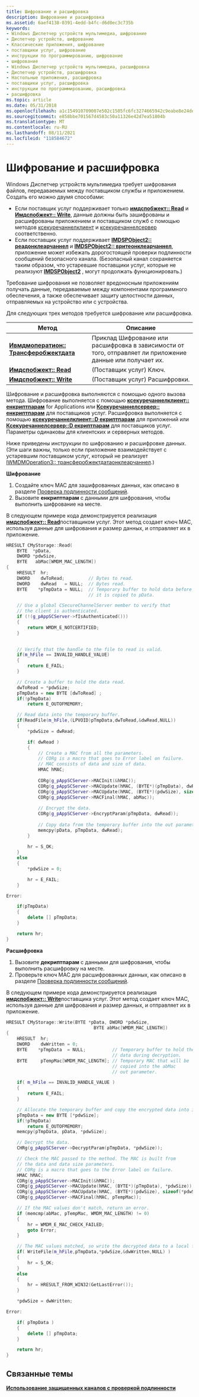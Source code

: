 ```yaml
---
title: Шифрование и расшифровка
description: Шифрование и расшифровка
ms.assetid: 6aef4138-0391-4edd-b4fc-d6d0ec3c735b
keywords:
- Windows Диспетчер устройств мультимедиа, шифрование
- Диспетчер устройств, шифрование
- Классические приложения, шифрование
- поставщики услуг, шифрование
- инструкции по программированию, шифрование
- шифрование
- Windows Диспетчер устройств мультимедиа, расшифровка
- Диспетчер устройств, расшифровка
- Настольные приложения, расшифровка
- поставщики услуг, расшифровка
- инструкции по программированию, расшифровка
- расшифровка
ms.topic: article
ms.date: 05/31/2018
ms.openlocfilehash: a1c154910709007e502c1505fc6fc3274665942c9eabe8e24de5b30fe932d813
ms.sourcegitcommit: e858bbe701567d4583c50a11326e42d7ea51804b
ms.translationtype: MT
ms.contentlocale: ru-RU
ms.lasthandoff: 08/11/2021
ms.locfileid: "118584672"
---
```

# <a name="encryption-and-decryption"></a>Шифрование и расшифровка

Windows Диспетчер устройств мультимедиа требует шифрования файлов, передаваемых между поставщиком службы и приложением. Создать его можно двумя способами:

-   Если поставщик услуг поддерживает только [**имдспобжект:: Read**](/windows/desktop/api/mswmdm/nf-mswmdm-imdspobject-read) и [**Имдспобжект:: Write**](/windows/desktop/api/mswmdm/nf-mswmdm-imdspobject-write), данные должны быть зашифрованы и расшифрованы приложением и поставщиком служб с помощью методов [ксекуречаннелклиент](csecurechannelclient-class.md) и [ксекуречаннелсервер](csecurechannelserver-class.md) соответственно.
-   Если поставщик услуг поддерживает [**IMDSPObject2:: реадонклеарчаннел**](/windows/desktop/api/mswmdm/nf-mswmdm-imdspobject2-readonclearchannel) и [**IMDSPObject2:: вритеонклеарчаннел**](/windows/desktop/api/mswmdm/nf-mswmdm-imdspobject2-writeonclearchannel), приложение может избежать дорогостоящей проверки подлинности сообщений безопасного канала. (Безопасный канал сохраняется таким образом, что устаревшие поставщики услуг, которые не реализуют [**IMDSPObject2**](/windows/desktop/api/mswmdm/nn-mswmdm-imdspobject2) , могут продолжать функционировать.)

Требование шифрования не позволяет вредоносным приложениям получать данные, передаваемые между компонентами программного обеспечения, а также обеспечивает защиту целостности данных, отправляемых на устройство или с устройства.

Для следующих трех методов требуется шифрование или расшифровка.



| Метод                                                                          | Описание                                                                                                |
|---------------------------------------------------------------------------------|------------------------------------------------------------------------------------------------------------|
| [**Ивмдмоператион:: Трансферобжектдата**](/windows/desktop/api/mswmdm/nf-mswmdm-iwmdmoperation-transferobjectdata) | Приклад Шифрование или расшифровка в зависимости от того, отправляет ли приложение данные или получает их. |
| [**Имдспобжект:: Read**](/windows/desktop/api/mswmdm/nf-mswmdm-imdspobject-read)                                   | (Поставщик услуг) Ключ.                                                                             |
| [**Имдспобжект:: Write**](/windows/desktop/api/mswmdm/nf-mswmdm-imdspobject-write)                                 | (Поставщик услуг) Расшифровки.                                                                             |



 

Шифрование и расшифровка выполняются с помощью одного вызова метода. Шифрование выполняется с помощью [**ксекуречаннелклиент:: енкриптпарам**](/previous-versions/bb231587(v=vs.85)) for Applications или [**Ксекуречаннелсервер:: енкриптпарам**](/previous-versions/ms868509(v=msdn.10)) для поставщиков услуг. Расшифровка выполняется с помощью [**ксекуречаннелклиент::D екриптпарам**](/previous-versions/bb231586(v=vs.85)) для приложений или [**Ксекуречаннелсервер::D екриптпарам**](/previous-versions/bb231598(v=vs.85)) для поставщиков услуг. Параметры одинаковы для клиентских и серверных методов.

Ниже приведены инструкции по шифрованию и расшифровке данных. (Эти шаги важны, только если приложение взаимодействует с устаревшим поставщиком услуг, который не реализует [IWMDMOperation3:: трансферобжектдатаонклеарчаннел](/windows/desktop/api/mswmdm/nf-mswmdm-iwmdmoperation3-transferobjectdataonclearchannel).)

**Шифрование**

1.  Создайте ключ MAC для зашифрованных данных, как описано в разделе [Проверка подлинности сообщений](message-authentication.md).
2.  Вызовите **енкриптпарам** с данными для шифрования, чтобы выполнить шифрование на месте.

В следующем примере кода демонстрируется реализация [**имдспобжект:: Read**](/windows/desktop/api/mswmdm/nf-mswmdm-imdspobject-read)поставщиком услуг. Этот метод создает ключ MAC, используя данные для шифрования и размер данных, и отправляет их в приложение.


```C++
HRESULT CMyStorage::Read(
    BYTE  *pData,
    DWORD *pdwSize,
    BYTE   abMac[WMDM_MAC_LENGTH])
{
    HRESULT  hr;
    DWORD    dwToRead;         // Bytes to read.
    DWORD    dwRead   = NULL;  // Bytes read.
    BYTE    *pTmpData = NULL;  // Temporary buffer to hold data before 
                               // it is copied to pData.

    // Use a global CSecureChannelServer member to verify that 
    // the client is authenticated.
    if (!(g_pAppSCServer->fIsAuthenticated()))
    {
        return WMDM_E_NOTCERTIFIED;
    }
    

    // Verify that the handle to the file to read is valid.
    if(m_hFile == INVALID_HANDLE_VALUE)
    {
        return E_FAIL;
    }

    // Create a buffer to hold the data read.    
    dwToRead = *pdwSize;
    pTmpData = new BYTE [dwToRead] ;
    if(!pTmpData)
        return E_OUTOFMEMORY;

    // Read data into the temporary buffer.
    if(ReadFile(m_hFile,(LPVOID)pTmpData,dwToRead,&dwRead,NULL)) 
    { 
        *pdwSize = dwRead; 

        if( dwRead )
        {
            // Create a MAC from all the parameters.
            // CORg is a macro that goes to Error label on failure.
            // MAC consists of data and size of data.
            HMAC hMAC;
            
            CORg(g_pAppSCServer->MACInit(&hMAC));
            CORg(g_pAppSCServer->MACUpdate(hMAC, (BYTE*)(pTmpData), dwRead));
            CORg(g_pAppSCServer->MACUpdate(hMAC, (BYTE*)(pdwSize), sizeof(DWORD)));
            CORg(g_pAppSCServer->MACFinal(hMAC, abMac));
            
            // Encrypt the data.
            CORg(g_pAppSCServer->EncryptParam(pTmpData, dwRead));
            
            // Copy data from the temporary buffer into the out parameter.
            memcpy(pData, pTmpData, dwRead);
        }
    
        hr = S_OK; 
    }
    else
    { 
        *pdwSize = 0; 

        hr = E_FAIL; 
    }

Error:

    if(pTmpData) 
    {
        delete [] pTmpData;
    }

    return hr;
} 
```



**Расшифровка**

1.  Вызовите **декриптпарам** с данными для шифрования, чтобы выполнить расшифровку на месте.
2.  Проверьте ключ MAC для расшифрованных данных, как описано в разделе [Проверка подлинности сообщений](message-authentication.md).

В следующем примере кода демонстрируется реализация [**имдспобжект:: Write**](/windows/desktop/api/mswmdm/nf-mswmdm-imdspobject-write)поставщика услуг. Этот метод создает ключ MAC, используя данные для шифрования и размер данных, и отправляет их в приложение.


```C++
HRESULT CMyStorage::Write(BYTE *pData, DWORD *pdwSize,
                                 BYTE abMac[WMDM_MAC_LENGTH])
{
    HRESULT  hr;
    DWORD    dwWritten = 0;
    BYTE    *pTmpData  = NULL;          // Temporary buffer to hold the 
                                        // data during decryption.
    BYTE     pTempMac[WMDM_MAC_LENGTH]; // Temporary MAC that will be 
                                        // copied into the abMac
                                        // out parameter.

    if( m_hFile == INVALID_HANDLE_VALUE )
    {
        return E_FAIL;
    }

    // Allocate the temporary buffer and copy the encrypted data into it.
    pTmpData = new BYTE [*pdwSize];
    if(!pTmpData)
        return E_OUTOFMEMORY;
    memcpy(pTmpData, pData, *pdwSize);

    // Decrypt the data.
    CHRg(g_pAppSCServer->DecryptParam(pTmpData, *pdwSize));

    // Check the MAC passed to the method. The MAC is built from
    // the data and data size parameters.
    // CORg is a macro that goes to the Error label on failure.
    HMAC hMAC;
    CORg(g_pAppSCServer->MACInit(&hMAC));
    CORg(g_pAppSCServer->MACUpdate(hMAC, (BYTE*)(pTmpData), *pdwSize));
    CORg(g_pAppSCServer->MACUpdate(hMAC, (BYTE*)(pdwSize), sizeof(*pdwSize)));
    CORg(g_pAppSCServer->MACFinal(hMAC, pTempMac));

    // If the MAC values don't match, return an error.
    if (memcmp(abMac, pTempMac, WMDM_MAC_LENGTH) != 0)
    {
        hr = WMDM_E_MAC_CHECK_FAILED;
        goto Error;
    }

    // The MAC values matched, so write the decrypted data to a local file.
    if( WriteFile(m_hFile,pTmpData,*pdwSize,&dwWritten,NULL) ) 
    {
        hr = S_OK;
    }
    else 
    {
        hr = HRESULT_FROM_WIN32(GetLastError());
    }

    *pdwSize = dwWritten;

Error:

    if( pTmpData )
    {
        delete [] pTmpData;
    }

    return hr;
}
```



## <a name="related-topics"></a>Связанные темы

<dl> <dt>

[**Использование защищенных каналов с проверкой подлинности**](using-secure-authenticated-channels.md)
</dt> </dl>

 

 